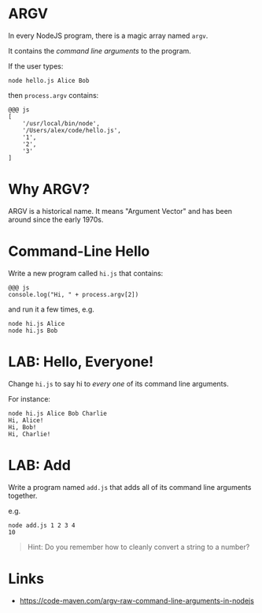# ARGV

In every NodeJS program, there is a magic array named `argv`. 

It contains the *command line arguments* to the program.

If the user types:

    node hello.js Alice Bob

then `process.argv` contains:

    @@@ js
    [ 
        '/usr/local/bin/node',
        '/Users/alex/code/hello.js',
        '1',
        '2',
        '3' 
    ]

# Why ARGV?

ARGV is a historical name. It means "Argument Vector" and has been around since the early 1970s.

# Command-Line Hello

Write a new program called `hi.js` that contains:

    @@@ js
    console.log("Hi, " + process.argv[2])

and run it a few times, e.g.

    node hi.js Alice
    node hi.js Bob

# LAB: Hello, Everyone!

Change `hi.js` to say hi to *every one* of its command line arguments.

For instance:

    node hi.js Alice Bob Charlie
    Hi, Alice!
    Hi, Bob!
    Hi, Charlie!

# LAB: Add

Write a program named `add.js` that adds all of its command line arguments together.

e.g.

    node add.js 1 2 3 4
    10

> Hint: Do you remember how to cleanly convert a string to a number?

# Links

* <https://code-maven.com/argv-raw-command-line-arguments-in-nodejs>
